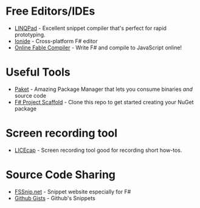 # Free Editors/IDEs

* [LINQPad](https://www.linqpad.net/) - Excellent snippet compiler that's perfect for rapid prototyping.
* [Ionide](http://ionide.io/) - Cross-platform F# editor
* [Online Fable Compiler](http://fable.io/repl.html) - Write F# and compile to JavaScript online!

# Useful Tools

* [Paket](https://fsprojects.github.io/Paket/) - Amazing Package Manager that lets you consume binaries *and* source code
* [F# Project Scaffold](https://github.com/fsprojects/ProjectScaffold) - Clone this repo to get started creating your NuGet package

# Screen recording tool

* [LICEcap](http://www.cockos.com/licecap/) - Screen recording tool good for recording short how-tos.

# Source Code Sharing

* [FSSnip.net](http://fssnip.net/) - Snippet website especially for F#
* [Github Gists](https://gist.github.com) - Github's Snippets
